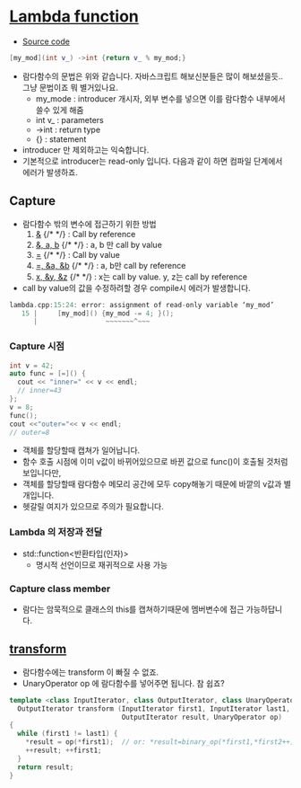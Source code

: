 # [Lambda function](https://modoocode.com/196)

- [Source code](./lamdba.cpp)

```cpp
[my_mod](int v_) ->int {return v_ % my_mod;}
```

- 람다함수의 문법은 위와 같습니다. 자바스크립트 해보신분들은 많이 해보셨을듯.. 그냥 문법이죠 뭐 별거있나요.
  - my_mode : introducer 개시자, 외부 변수를 넣으면 이를 람다함수 내부에서 쓸수 있게 해줌
  - int v_ : parameters
  - ->int : return type
  - {} : statement
- introducer 만 제외하고는 익숙합니다.
- 기본적으로 introducer는 read-only 입니다. 다음과 같이 하면 컴파일 단계에서 에러가 발생하죠.

## Capture
- 람다함수 밖의 변수에 접근하기 위한 방법
  1. [&]() {/* */} : Call by reference
  2. [&, a, b]() {/* */} : a, b 만 call by value
  3. [=]() {/* */} : Call by value
  4. [=, &a, &b]() {/* */} : a, b만 call by reference
  5. [x, &y, &z]() {/* */} : x는 call by value. y, z는 call by reference
- call by value의 값을 수정하려할 경우 compile시 에러가 발생합니다.

```cpp
lambda.cpp:15:24: error: assignment of read-only variable ‘my_mod’
   15 |     [my_mod]() {my_mod -= 4; }();
      |                 ~~~~~~~^~~~
```

### Capture 시점

```cpp
int v = 42;
auto func = [=]() {
  cout << "inner=" << v << endl;
  // inner=43
};
v = 8;
func();
cout <<"outer="<< v << endl;
// outer=8
```

- 객체를 할당할때 캡쳐가 일어납니다.
- 함수 호출 시점에 이미 v값이 바뀌어있으므로 바뀐 값으로 func()이 호출될 것처럼 보입니다만,
- 객체를 할당할때 람다함수 메모리 공간에 모두 copy해놓기 때문에 바깥의 v값과 별개입니다.
- 헷갈릴 여지가 있으므로 주의가 필요합니다.

### Lambda 의 저장과 전달

- std::function<반환타입(인자)>
  - 명시적 선언이므로 재귀적으로 사용 가능

### Capture class member

- 람다는 암묵적으로 클래스의 this를 캡쳐하기때문에 멤버변수에 접근 가능하답니다.


## [transform](http://cplusplus.com/reference/algorithm/transform/?kw=transform)
- 람다함수에는 transform 이 빠질 수 없죠.
- UnaryOperator op 에 람다함수를 넣어주면 됩니다. 참 쉽죠?

```cpp
template <class InputIterator, class OutputIterator, class UnaryOperator>
  OutputIterator transform (InputIterator first1, InputIterator last1,
                            OutputIterator result, UnaryOperator op)
{
  while (first1 != last1) {
    *result = op(*first1);  // or: *result=binary_op(*first1,*first2++);
    ++result; ++first1;
  }
  return result;
}
```

